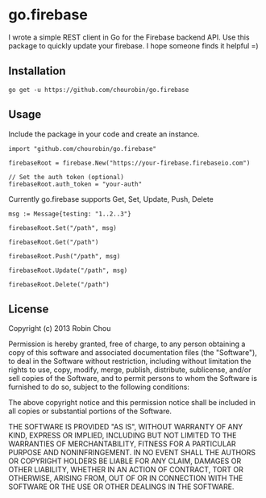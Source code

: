 # go.firebase

I wrote a simple REST client in Go for the Firebase backend API. Use this package to quickly update your firebase. I hope someone finds it helpful =)

## Installation

````
go get -u https://github.com/chourobin/go.firebase
````

## Usage

Include the package in your code and create an instance.
````
import "github.com/chourobin/go.firebase"

firebaseRoot = firebase.New("https://your-firebase.firebaseio.com")

// Set the auth token (optional)
firebaseRoot.auth_token = "your-auth"
````

Currently go.firebase supports Get, Set, Update, Push, Delete
````
msg := Message{testing: "1..2..3"}

firebaseRoot.Set("/path", msg)

firebaseRoot.Get("/path")

firebaseRoot.Push("/path", msg)

firebaseRoot.Update("/path", msg)

firebaseRoot.Delete("/path")
````

## License

Copyright (c) 2013 Robin Chou

Permission is hereby granted, free of charge, to any person obtaining a copy
of this software and associated documentation files (the "Software"), to deal
in the Software without restriction, including without limitation the rights
to use, copy, modify, merge, publish, distribute, sublicense, and/or sell
copies of the Software, and to permit persons to whom the Software is
furnished to do so, subject to the following conditions:

The above copyright notice and this permission notice shall be included in
all copies or substantial portions of the Software.

THE SOFTWARE IS PROVIDED "AS IS", WITHOUT WARRANTY OF ANY KIND, EXPRESS OR
IMPLIED, INCLUDING BUT NOT LIMITED TO THE WARRANTIES OF MERCHANTABILITY,
FITNESS FOR A PARTICULAR PURPOSE AND NONINFRINGEMENT. IN NO EVENT SHALL THE
AUTHORS OR COPYRIGHT HOLDERS BE LIABLE FOR ANY CLAIM, DAMAGES OR OTHER
LIABILITY, WHETHER IN AN ACTION OF CONTRACT, TORT OR OTHERWISE, ARISING FROM,
OUT OF OR IN CONNECTION WITH THE SOFTWARE OR THE USE OR OTHER DEALINGS IN
THE SOFTWARE.
